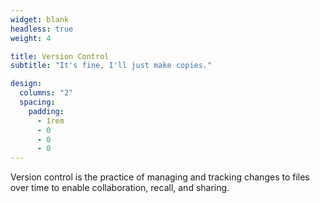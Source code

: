 ```yaml
---
widget: blank
headless: true
weight: 4

title: Version Control
subtitle: "It's fine, I'll just make copies."

design:
  columns: "2"
  spacing:
    padding:
      - 1rem
      - 0
      - 0
      - 0
---
```


Version control is the practice of managing and tracking changes to files over time to enable collaboration, recall, and sharing.
